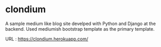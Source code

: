 # clondium

A sample medium like blog site develped with Python and Django at the backend. Used mediumish bootstrap template as the primary template.

URL : https://clondium.herokuapp.com/
